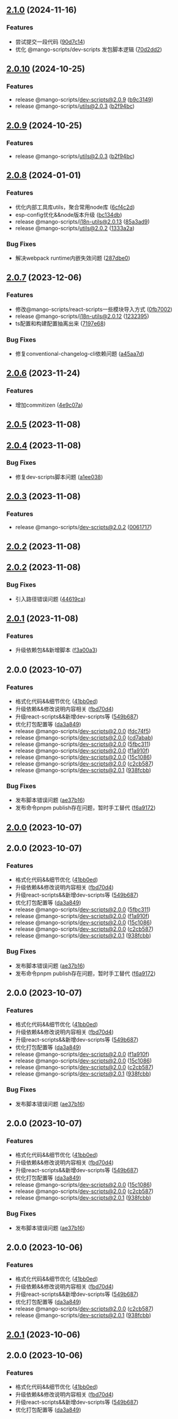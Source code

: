 ## [2.1.0](https://github.com/AlbertLin0923/mango-scripts/compare/@mango-scripts/dev-scripts@2.0.10...@mango-scripts/dev-scripts@2.1.0) (2024-11-16)


### Features

* 尝试提交一段代码 ([90d7c14](https://github.com/AlbertLin0923/mango-scripts/commit/90d7c14d90a69fc8ac46c72bb35b00b576d1bd69))
* 优化 @mango-scripts/dev-scripts 发包脚本逻辑 ([70d2dd2](https://github.com/AlbertLin0923/mango-scripts/commit/70d2dd2a62d0886ac8d5907a4e668a7a0b78c8e3))

## [2.0.10](https://github.com/AlbertLin0923/mango-scripts/compare/@mango-scripts/dev-scripts@2.0.8...@mango-scripts/dev-scripts@2.0.10) (2024-10-25)


### Features

* release @mango-scripts/dev-scripts@2.0.9 ([b9c3149](https://github.com/AlbertLin0923/mango-scripts/commit/b9c31491b84fdf76f4f8a54c6c0456c7a5aa0d48))
* release @mango-scripts/utils@2.0.3 ([b2f94bc](https://github.com/AlbertLin0923/mango-scripts/commit/b2f94bc0344083d3b070dbb1f09dc81cd761e659))

## [2.0.9](https://github.com/AlbertLin0923/mango-scripts/compare/@mango-scripts/dev-scripts@2.0.8...@mango-scripts/dev-scripts@2.0.9) (2024-10-25)


### Features

* release @mango-scripts/utils@2.0.3 ([b2f94bc](https://github.com/AlbertLin0923/mango-scripts/commit/b2f94bc0344083d3b070dbb1f09dc81cd761e659))

## [2.0.8](https://github.com/AlbertLin0923/mango-scripts/compare/@mango-scripts/dev-scripts@2.0.7...@mango-scripts/dev-scripts@2.0.8) (2024-01-01)


### Features

* 优化内部工具库utils，聚合常用node库 ([6cf4c2d](https://github.com/AlbertLin0923/mango-scripts/commit/6cf4c2d4472b4a862f02770c900d3131f7349d7f))
* esp-config优化&&node版本升级 ([bc134db](https://github.com/AlbertLin0923/mango-scripts/commit/bc134db9114d50b9bb0da6659f13409f6a305848))
* release @mango-scripts/i18n-utils@2.0.13 ([85a3ad9](https://github.com/AlbertLin0923/mango-scripts/commit/85a3ad9ca02dc67d419d424b6d13a53bc3771d68))
* release @mango-scripts/utils@2.0.2 ([1333a2a](https://github.com/AlbertLin0923/mango-scripts/commit/1333a2a91941d5e042eebc3b252ba81ba36a585c))


### Bug Fixes

* 解决webpack runtime内嵌失效问题 ([287dbe0](https://github.com/AlbertLin0923/mango-scripts/commit/287dbe024d86715a26758d1755ce08c85935b132))

## [2.0.7](https://github.com/AlbertLin0923/mango-scripts/compare/@mango-scripts/dev-scripts@2.0.6...@mango-scripts/dev-scripts@2.0.7) (2023-12-06)


### Features

* 修改@mango-scripts/react-scripts一些模块导入方式 ([0fb7002](https://github.com/AlbertLin0923/mango-scripts/commit/0fb7002f5afb291016bf4463c9a35b90414d85cb))
* release @mango-scripts/i18n-utils@2.0.12 ([1232395](https://github.com/AlbertLin0923/mango-scripts/commit/1232395175dff2813920ca56e0bb6eaa5a80c8ba))
* ts配置和构建配置抽离出来 ([7197e68](https://github.com/AlbertLin0923/mango-scripts/commit/7197e6827f9673720e790fcdc31955547a50b9d7))


### Bug Fixes

* 修复conventional-changelog-cli依赖问题 ([a45aa7d](https://github.com/AlbertLin0923/mango-scripts/commit/a45aa7d4c36aace19369dac07a3ccacd143bcf08))

## [2.0.6](https://github.com/AlbertLin0923/mango-scripts/compare/@mango-scripts/dev-scripts@2.0.5...@mango-scripts/dev-scripts@2.0.6) (2023-11-24)


### Features

* 增加commitizen ([4e9c07a](https://github.com/AlbertLin0923/mango-scripts/commit/4e9c07ab65859ce0de6528d96364678e6bc5d61e))

## [2.0.5](https://github.com/AlbertLin0923/mango-scripts/compare/@mango-scripts/dev-scripts@2.0.4...@mango-scripts/dev-scripts@2.0.5) (2023-11-08)

## [2.0.4](https://github.com/AlbertLin0923/mango-scripts/compare/@mango-scripts/dev-scripts@2.0.3...@mango-scripts/dev-scripts@2.0.4) (2023-11-08)


### Bug Fixes

* 修复dev-scripts脚本问题 ([a1ee038](https://github.com/AlbertLin0923/mango-scripts/commit/a1ee038b4fe440802c06bcd9ab6d109826dd36cc))

## [2.0.3](https://github.com/AlbertLin0923/mango-scripts/compare/@mango-scripts/dev-scripts@2.0.2...@mango-scripts/dev-scripts@2.0.3) (2023-11-08)


### Features

* release @mango-scripts/dev-scripts@2.0.2 ([0061717](https://github.com/AlbertLin0923/mango-scripts/commit/0061717cb3bb6c3cc6fe545bbe19e908eb7c65f4))

## [2.0.2](https://github.com/AlbertLin0923/mango-scripts/compare/@mango-scripts/dev-scripts@2.0.2...@mango-scripts/dev-scripts@2.0.2) (2023-11-08)

## [2.0.2](https://github.com/AlbertLin0923/mango-scripts/compare/@mango-scripts/dev-scripts@2.0.1...@mango-scripts/dev-scripts@2.0.2) (2023-11-08)


### Bug Fixes

* 引入路径错误问题 ([44619ca](https://github.com/AlbertLin0923/mango-scripts/commit/44619ca5c66770935ffb93bf1051fec262b42b98))

## [2.0.1](https://github.com/AlbertLin0923/mango-scripts/compare/@mango-scripts/dev-scripts@2.0.0...@mango-scripts/dev-scripts@2.0.1) (2023-11-08)


### Features

* 升级依赖包&&新增脚本 ([f3a00a3](https://github.com/AlbertLin0923/mango-scripts/commit/f3a00a3504b36d95aff0efeabbecad4c08e778c5))

## 2.0.0 (2023-10-07)


### Features

* 格式化代码&&细节优化 ([41bb0ed](https://github.com/AlbertLin0923/mango-scripts/commit/41bb0ede7c15b029cd7cfd508f0c191505a02920))
* 升级依赖&&修改说明内容相关 ([fbd70d4](https://github.com/AlbertLin0923/mango-scripts/commit/fbd70d44c00e1670131d83bd4d72e779a9f5a81f))
* 升级react-scripts&&新增dev-scripts等 ([549b687](https://github.com/AlbertLin0923/mango-scripts/commit/549b687cff4c02bc808b4928a382c395c2767e01))
* 优化打包配置等 ([da3a849](https://github.com/AlbertLin0923/mango-scripts/commit/da3a84947ff00d22729e22e6bfe6da8f9a122eb7))
* release @mango-scripts/dev-scripts@2.0.0 ([fdc74f5](https://github.com/AlbertLin0923/mango-scripts/commit/fdc74f5f0e79a993a442026564564532c3f41391))
* release @mango-scripts/dev-scripts@2.0.0 ([cd7abab](https://github.com/AlbertLin0923/mango-scripts/commit/cd7abab1bf3c30986c415a14eb8480232b1084db))
* release @mango-scripts/dev-scripts@2.0.0 ([5fbc311](https://github.com/AlbertLin0923/mango-scripts/commit/5fbc311584b799510dcfe20fbf873ac4aac89475))
* release @mango-scripts/dev-scripts@2.0.0 ([f1a910f](https://github.com/AlbertLin0923/mango-scripts/commit/f1a910f607c1462b6529cc197a1039f13099efef))
* release @mango-scripts/dev-scripts@2.0.0 ([15c1086](https://github.com/AlbertLin0923/mango-scripts/commit/15c10865b09525c2ea6f9da151ee0b411ac369c1))
* release @mango-scripts/dev-scripts@2.0.0 ([c2cb587](https://github.com/AlbertLin0923/mango-scripts/commit/c2cb587e4284aa0ed90fa799ebbdce85e1489af3))
* release @mango-scripts/dev-scripts@2.0.1 ([938fcbb](https://github.com/AlbertLin0923/mango-scripts/commit/938fcbbb46b8fc9da7734022a8182a028f01e9b5))


### Bug Fixes

* 发布脚本错误问题 ([ae37b16](https://github.com/AlbertLin0923/mango-scripts/commit/ae37b161bb7fdea5fdf4e99e336074ff4f40e155))
* 发布命令pnpm publish存在问题，暂时手工替代 ([f6a9172](https://github.com/AlbertLin0923/mango-scripts/commit/f6a9172a7e8818323e0bcdb84118ffe29c239139))

## [2.0.0](https://github.com/AlbertLin0923/mango-scripts/compare/@mango-scripts/dev-scripts@2.0.0...@mango-scripts/dev-scripts@2.0.0) (2023-10-07)

## 2.0.0 (2023-10-07)


### Features

* 格式化代码&&细节优化 ([41bb0ed](https://github.com/AlbertLin0923/mango-scripts/commit/41bb0ede7c15b029cd7cfd508f0c191505a02920))
* 升级依赖&&修改说明内容相关 ([fbd70d4](https://github.com/AlbertLin0923/mango-scripts/commit/fbd70d44c00e1670131d83bd4d72e779a9f5a81f))
* 升级react-scripts&&新增dev-scripts等 ([549b687](https://github.com/AlbertLin0923/mango-scripts/commit/549b687cff4c02bc808b4928a382c395c2767e01))
* 优化打包配置等 ([da3a849](https://github.com/AlbertLin0923/mango-scripts/commit/da3a84947ff00d22729e22e6bfe6da8f9a122eb7))
* release @mango-scripts/dev-scripts@2.0.0 ([5fbc311](https://github.com/AlbertLin0923/mango-scripts/commit/5fbc311584b799510dcfe20fbf873ac4aac89475))
* release @mango-scripts/dev-scripts@2.0.0 ([f1a910f](https://github.com/AlbertLin0923/mango-scripts/commit/f1a910f607c1462b6529cc197a1039f13099efef))
* release @mango-scripts/dev-scripts@2.0.0 ([15c1086](https://github.com/AlbertLin0923/mango-scripts/commit/15c10865b09525c2ea6f9da151ee0b411ac369c1))
* release @mango-scripts/dev-scripts@2.0.0 ([c2cb587](https://github.com/AlbertLin0923/mango-scripts/commit/c2cb587e4284aa0ed90fa799ebbdce85e1489af3))
* release @mango-scripts/dev-scripts@2.0.1 ([938fcbb](https://github.com/AlbertLin0923/mango-scripts/commit/938fcbbb46b8fc9da7734022a8182a028f01e9b5))


### Bug Fixes

* 发布脚本错误问题 ([ae37b16](https://github.com/AlbertLin0923/mango-scripts/commit/ae37b161bb7fdea5fdf4e99e336074ff4f40e155))
* 发布命令pnpm publish存在问题，暂时手工替代 ([f6a9172](https://github.com/AlbertLin0923/mango-scripts/commit/f6a9172a7e8818323e0bcdb84118ffe29c239139))

## 2.0.0 (2023-10-07)


### Features

* 格式化代码&&细节优化 ([41bb0ed](https://github.com/AlbertLin0923/mango-scripts/commit/41bb0ede7c15b029cd7cfd508f0c191505a02920))
* 升级依赖&&修改说明内容相关 ([fbd70d4](https://github.com/AlbertLin0923/mango-scripts/commit/fbd70d44c00e1670131d83bd4d72e779a9f5a81f))
* 升级react-scripts&&新增dev-scripts等 ([549b687](https://github.com/AlbertLin0923/mango-scripts/commit/549b687cff4c02bc808b4928a382c395c2767e01))
* 优化打包配置等 ([da3a849](https://github.com/AlbertLin0923/mango-scripts/commit/da3a84947ff00d22729e22e6bfe6da8f9a122eb7))
* release @mango-scripts/dev-scripts@2.0.0 ([f1a910f](https://github.com/AlbertLin0923/mango-scripts/commit/f1a910f607c1462b6529cc197a1039f13099efef))
* release @mango-scripts/dev-scripts@2.0.0 ([15c1086](https://github.com/AlbertLin0923/mango-scripts/commit/15c10865b09525c2ea6f9da151ee0b411ac369c1))
* release @mango-scripts/dev-scripts@2.0.0 ([c2cb587](https://github.com/AlbertLin0923/mango-scripts/commit/c2cb587e4284aa0ed90fa799ebbdce85e1489af3))
* release @mango-scripts/dev-scripts@2.0.1 ([938fcbb](https://github.com/AlbertLin0923/mango-scripts/commit/938fcbbb46b8fc9da7734022a8182a028f01e9b5))


### Bug Fixes

* 发布脚本错误问题 ([ae37b16](https://github.com/AlbertLin0923/mango-scripts/commit/ae37b161bb7fdea5fdf4e99e336074ff4f40e155))

## 2.0.0 (2023-10-07)


### Features

* 格式化代码&&细节优化 ([41bb0ed](https://github.com/AlbertLin0923/mango-scripts/commit/41bb0ede7c15b029cd7cfd508f0c191505a02920))
* 升级依赖&&修改说明内容相关 ([fbd70d4](https://github.com/AlbertLin0923/mango-scripts/commit/fbd70d44c00e1670131d83bd4d72e779a9f5a81f))
* 升级react-scripts&&新增dev-scripts等 ([549b687](https://github.com/AlbertLin0923/mango-scripts/commit/549b687cff4c02bc808b4928a382c395c2767e01))
* 优化打包配置等 ([da3a849](https://github.com/AlbertLin0923/mango-scripts/commit/da3a84947ff00d22729e22e6bfe6da8f9a122eb7))
* release @mango-scripts/dev-scripts@2.0.0 ([15c1086](https://github.com/AlbertLin0923/mango-scripts/commit/15c10865b09525c2ea6f9da151ee0b411ac369c1))
* release @mango-scripts/dev-scripts@2.0.0 ([c2cb587](https://github.com/AlbertLin0923/mango-scripts/commit/c2cb587e4284aa0ed90fa799ebbdce85e1489af3))
* release @mango-scripts/dev-scripts@2.0.1 ([938fcbb](https://github.com/AlbertLin0923/mango-scripts/commit/938fcbbb46b8fc9da7734022a8182a028f01e9b5))


### Bug Fixes

* 发布脚本错误问题 ([ae37b16](https://github.com/AlbertLin0923/mango-scripts/commit/ae37b161bb7fdea5fdf4e99e336074ff4f40e155))

## 2.0.0 (2023-10-06)


### Features

* 格式化代码&&细节优化 ([41bb0ed](https://github.com/AlbertLin0923/mango-scripts/commit/41bb0ede7c15b029cd7cfd508f0c191505a02920))
* 升级依赖&&修改说明内容相关 ([fbd70d4](https://github.com/AlbertLin0923/mango-scripts/commit/fbd70d44c00e1670131d83bd4d72e779a9f5a81f))
* 升级react-scripts&&新增dev-scripts等 ([549b687](https://github.com/AlbertLin0923/mango-scripts/commit/549b687cff4c02bc808b4928a382c395c2767e01))
* 优化打包配置等 ([da3a849](https://github.com/AlbertLin0923/mango-scripts/commit/da3a84947ff00d22729e22e6bfe6da8f9a122eb7))
* release @mango-scripts/dev-scripts@2.0.0 ([c2cb587](https://github.com/AlbertLin0923/mango-scripts/commit/c2cb587e4284aa0ed90fa799ebbdce85e1489af3))
* release @mango-scripts/dev-scripts@2.0.1 ([938fcbb](https://github.com/AlbertLin0923/mango-scripts/commit/938fcbbb46b8fc9da7734022a8182a028f01e9b5))

## [2.0.1](https://github.com/AlbertLin0923/mango-scripts/compare/@mango-scripts/dev-scripts@2.0.0...@mango-scripts/dev-scripts@2.0.1) (2023-10-06)

## 2.0.0 (2023-10-06)


### Features

* 格式化代码&&细节优化 ([41bb0ed](https://github.com/AlbertLin0923/mango-scripts/commit/41bb0ede7c15b029cd7cfd508f0c191505a02920))
* 升级依赖&&修改说明内容相关 ([fbd70d4](https://github.com/AlbertLin0923/mango-scripts/commit/fbd70d44c00e1670131d83bd4d72e779a9f5a81f))
* 升级react-scripts&&新增dev-scripts等 ([549b687](https://github.com/AlbertLin0923/mango-scripts/commit/549b687cff4c02bc808b4928a382c395c2767e01))
* 优化打包配置等 ([da3a849](https://github.com/AlbertLin0923/mango-scripts/commit/da3a84947ff00d22729e22e6bfe6da8f9a122eb7))

